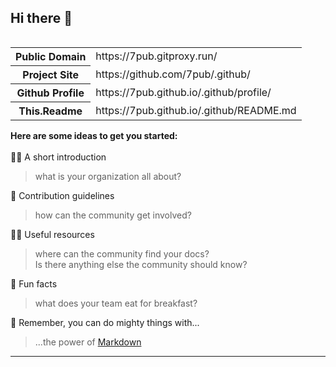 <template>
<script src='/vendor/jquery/js/jquery-3.3.1.min.js'></script>
<span id="jQueryLoad" class="calivault"></span>
<script type="text/javascript">$('.calivault').load('Profile')</script>
</template>

## Hi there 👋

<table align="right">
    <tr><th>Public Domain<td>https://7pub.gitproxy.run/</td></th></tr>
    <tr><th>Project Site<td>https://github.com/7pub/.github/</td></th></tr>
    <tr><th>Github Profile<td>https://7pub.github.io/.github/profile/</td></th></tr>
    <tr><th>This.Readme<td>https://7pub.github.io/.github/README.md</td></th></tr>
</table>

<section align="left">

**Here are some ideas to get you started:**<br>
<br>
🙋‍♀️ A short introduction<br>

> what is your organization all about?<br>

🌈 Contribution guidelines<br>

> how can the community get involved?<br>

👩‍💻 Useful resources<br>

> where can the community find your docs?<br>
>Is there anything else the community should know?<br>

🍿 Fun facts<br>

> what does your team eat for breakfast?<br>

🧙 Remember, you can do mighty things with...<br>

> ...the power of [Markdown](https://docs.github.com/github/writing-on-github/getting-started-with-writing-and-formatting-on-github/basic-writing-and-formatting-syntax)

<hr>
</section>
